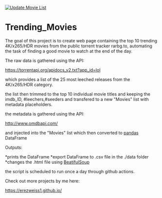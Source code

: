 [![Update Movie List](https://github.com/ErezWeiss1/Trending_Movies/actions/workflows/UpdateMovieList.yml/badge.svg)](https://github.com/ErezWeiss1/Trending_Movies/actions/workflows/UpdateMovieList.yml)

# Trending_Movies

The goal of this project is to create web page containing the top 10 trending 4K/x265/HDR movies from the public torrent tracker rarbg.to, automating the task of finding a good movie to watch at the end of the day.

The raw data is gathered using the API:

https://torrentapi.org/apidocs_v2.txt?app_id=lol

which provides a list of the 25 most leeched releases from the 4K/x265/HDR category.

the list then trimmed to the top 10 individual movie titles and keeping the imdb_ID, #leechers,#seeders and transfered to a new "Movies" list with metadata placeholders.

the metadata is gathered using the API:

http://www.omdbapi.com/

and injected into the "Movies" list which then converted to [pandas](https://github.com/pandas-dev/pandas) DataFrame 

 Outputs:
 
 *prints the DataFrame
 *export DataFrame to .csv file in the ./data folder
 *changes the .html file using [BeatifulSoup](https://www.crummy.com/software/BeautifulSoup/bs4/doc/)

the script is scheduled to run once a day through github actions.

Check out more projects by me here:

https://erezweiss1.github.io/


